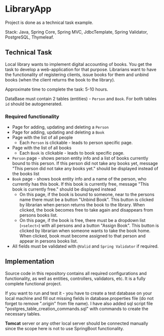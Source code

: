 # LibraryApp

Project is done as a technical task example.

Stack: Java, Spring Core, Spring MVC, JdbcTemplate, Spring Validator, PostgreSQL, Thymeleaf.

## Technical Task

Local library wants to implement digital accounting of books. 
You get the task to develop a web-application for that purpose.
Librarians want to have the functionality of registering clients, 
issue books for them and unbind books (when the client returns the book to the library).

Approximate time to complete the task: 5-10 hours.

DataBase must contain 2 tables (entities) - `Person` and `Book`.
For both tables `id` should be autogenerated.

### Required functionality
* Page for adding, updating and deleting a `Person`
* Page for adding, updating and deleting a `Book`
* Page with the list of all people
  * Each `Person` is clickable - leads to person specific page.
* Page with the list of all books
    * Each `Book` is clickable - leads to book specific page.
* `Person` page - shows person entity info and a list of books 
currently bound to this person. If this person did not take any books yet,
message "This person did not take any books yet." should be displayed 
instead of the books list 
* `Book` page - shows book entity info and a name of the person, who currently 
has this book. If this book is currently free, message "This book is currently free." 
should be displayed instead
  * On this page, if the book is bound to someone, near to the persons name 
  there must be a button "Unbind Book". This button is clicked by librarian when 
  person returns the book to the library. When clicked, the book becomes 
  free to take again and disappears from persons books list.
  * On this page, if the book is free, there must be a dropdown list (`<select>`) 
  with all persons and a button "Assign Book". This button is clicked by librarian 
  when someone wants to take the book home. When clicked, book must become assigned 
  to that person and appear in persons books list.
* All fields must be validated with `@Valid` and `Spring Validator` if required.


## Implementation

Source code in this repository contains all required configurations and functionality, 
as well as entities, controllers, validators, etc. It is a fully complete functional project.

If you want to run and test it - you have to create a test database on your local machine 
and fill out missing fields in database.properties file 
(do not forget to remove ".origin" from file name). I have also added sql script file
"postgres_table_creation_commands.sql" with commands to create the necessary tables.

**Tomcat** server or any other local server should be connected manually since the scope 
here is not to use SpringBoot functionality.
